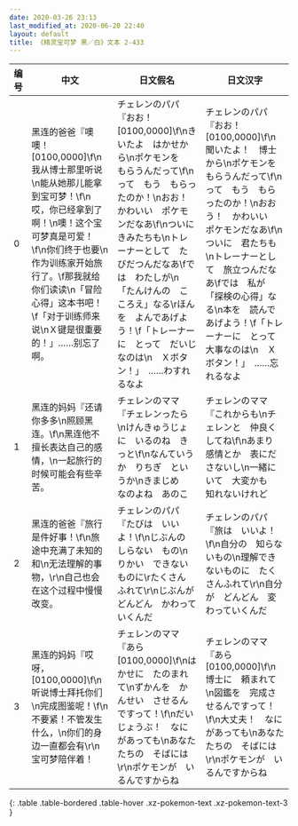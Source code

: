 ```yaml
---
date: 2020-03-26 23:13
last_modified_at: 2020-06-20 22:40
layout: default
title: 《精灵宝可梦 黑／白》文本 2-433
---
```

| 编号 | 中文 | 日文假名 | 日文汉字 |
| ---- | ---- | ---- | --- |
| 0 | 黑连的爸爸『噢噢！[0100,0000]\f\n我从博士那里听说\n能从她那儿能拿到宝可梦！\f\n哎，你已经拿到了啊！\n噢！这个宝可梦真是可爱！\f\n你们终于也要\n作为训练家开始旅行了。\f那我就给你们读读\n「冒险心得」这本书吧！\f「对于训练师来说\nＸ键是很重要的！」……别忘了啊。 | チェレンのパパ『おお！　[0100,0000]\f\nきいたよ　はかせから\nポケモンを　もらうんだって\f\nって　もう　もらったのか！\nおお！　かわいい　ポケモンだなあ\f\nついに　きみたちも\nトレーナーとして　たびだつんだなあ\fでは　わたしが\n「たんけんの　こころえ」なる\rほんを　よんであげよう！\f「トレーナーに　とって　だいじなのは\n　Ｘボタン！」　……わすれるなよ | チェレンのパパ『おお！　[0100,0000]\f\n聞いたよ！　博士から\nポケモンを　もらうんだって\f\nって　もう　もらったのか！\nおおう！　かわいい　ポケモンだなあ\f\nついに　君たちも\nトレーナーとして　旅立つんだなあ\fでは　私が　「探検の心得」なる\n本を　読んであげよう！\f「トレーナーに　とって　大事なのは\n　Ｘボタン！」　……忘れるなよ |
| 1 | 黑连的妈妈『还请你多多\n照顾黑连。\f\n黑连他不擅长表达自己的感情，\n一起旅行的时候可能会有些辛苦。 | チェレンのママ『チェレンったら\nけんきゅうじょに　いるのね　きっと\f\nなんていうか　りちぎ　というか\nきまじめ　なのよね　あのこ | チェレンのママ『これからも\nチェレンと　仲良くしてね\f\nあまり　感情とか　表にださないし\n一緒にいて　大変かも　知れないけれど |
| 2 | 黑连的爸爸『旅行是件好事！\f\n旅途中充满了未知的和\n无法理解的事物，\r\n自己也会在这个过程中慢慢改变。 | チェレンのパパ『たびは　いいよ！\f\nじぶんの　しらない　もの\nりかい　できない　ものに\rたくさん　ふれて\r\nじぶんが　どんどん　かわっていくんだ | チェレンのパパ『旅は　いいよ！\f\n自分の　知らないもの\n理解できないものに　たくさんふれて\r\n自分が　どんどん　変わっていくんだ |
| 3 | 黑连的妈妈『哎呀，[0100,0000]\f\n听说博士拜托你们\n完成图鉴呢！\f\n不要紧！不管发生什么，\n你们的身边一直都会有\r\n宝可梦陪伴着！ | チェレンのママ『あら　[0100,0000]\f\nはかせに　たのまれて\nずかんを　かんせい　させるんですって！\f\nだいじょうぶ！　なにがあっても\nあなたたちの　そばには\r\nポケモンが　いるんですからね | チェレンのママ『あら　[0100,0000]\f\n博士に　頼まれて\n図鑑を　完成させるんですって！\f\n大丈夫！　なにがあっても\nあなたたちの　そばには\r\nポケモンが　いるんですからね |
{: .table .table-bordered .table-hover .xz-pokemon-text .xz-pokemon-text-3 }